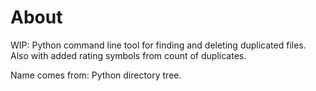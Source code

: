 # About

WIP: Python command line tool for finding and deleting duplicated files. Also with added rating symbols from count of duplicates.

Name comes from: Python directory tree.
